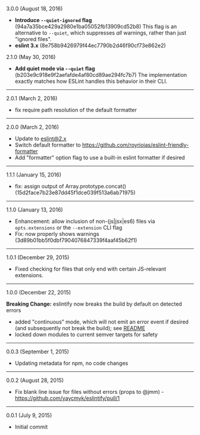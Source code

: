3.0.0 (August 18, 2016)

- __Introduce `--quiet-ignored` flag__ (94a7a35bce429a2980e1ba05052fb13909cd52b8) This flag is an alternative to `--quiet`, which suppresses _all_ warnings, rather than just "ignored files".
- __eslint 3.x__ (8e758b9426979f44ec7790b2d46f90cf73e862e2)

2.1.0 (May 30, 2016)

- __Add quiet mode via `--quiet` flag__ (b203e9c918e9f2aefafde4af80cd89ae294fc7b7) The implementation exactly matches how ESLint handles this behavior in their CLI.

---

2.0.1 (March 2, 2016)

- fix require path resolution of the default formatter

---

2.0.0 (March 2, 2016)

- Update to eslint@2.x
- Switch default formatter to https://github.com/royriojas/eslint-friendly-formatter
- Add "formatter" option flag to use a built-in eslint formatter if desired

---

1.1.1 (January 15, 2016)

- fix: assign output of Array.prototype.concat() (15d2face7b23e87dd45f1dce039f513a6ab71975)

---

1.1.0 (January 13, 2016)

- Enhancement: allow inclusion of non-(js|jsx|es6) files via `opts.extensions` or the `--extension` CLI flag
- Fix: now properly shows warnings (3d89b01bb5f0dbf7904076847339f4aaf45b62f1)

---

1.0.1 (December 29, 2015)

- Fixed checking for files that only end with certain JS-relevant extensions.

---

1.0.0 (December 22, 2015)

__Breaking Change:__ eslintify now breaks the build by default on detected errors

- added "continuous" mode, which will not emit an error event if desired (and subsequently not break the build); see [README](README.md)
- locked down modules to current semver targets for safety

---

0.0.3 (September 1, 2015)

- Updating metadata for npm, no code changes

---

0.0.2 (August 28, 2015)

- Fix blank line issue for files without errors (props to @jmm) - https://github.com/yaycmyk/eslintify/pull/1

---

0.0.1 (July 9, 2015)

- Initial commit
